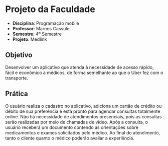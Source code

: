 # Projeto da Faculdade

- **Disciplina**: Programação mobile
- **Professor**: Marnes Cassule
- **Semestre**: 4º Semestre
- **Projeto**: Medlink

## Objetivo

Desenvolver um aplicativo que atenda à necessidade de acesso rápido,
fácil e econômico a médicos, de forma semelhante ao que o Uber fez
com o transporte.

## Prática

O usuário realiza o cadastro no aplicativo, adiciona um cartão de crédito
ou débito de sua preferência e está pronto para agendar consultas totalmente online.
Não há necessidade de atendimentos presenciais,
pois as consultas serão realizadas por meio de chamadas de vídeo. Após a consulta,
o usuário receberá um documento contendo as orientações sobre medicamentos
e exames solicitados pelo médico.
Ao final do atendimento, tanto o cliente quanto o médico poderão avaliar a experiência.
